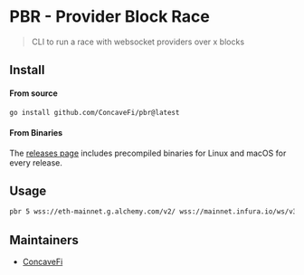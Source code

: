 # PBR - Provider Block Race

> CLI to run a race with websocket providers over x blocks

## Install
#### From source
```sh
go install github.com/ConcaveFi/pbr@latest
```
#### From Binaries
The [releases page](https://github.com/ConcaveFi/pbr/releases/latest) includes precompiled binaries for Linux and macOS for every release.

## Usage
```sh
pbr 5 wss://eth-mainnet.g.alchemy.com/v2/ wss://mainnet.infura.io/ws/v3/
```

## Maintainers

- [ConcaveFi][me]

[me]: https://github.com/ConcaveFi
